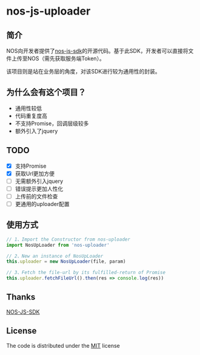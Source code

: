 # nos-js-uploader
## 简介
NOS向开发者提供了[nos-js-sdk](https://www.163yun.com/help/documents/60892166344593408)的开源代码。基于此SDK，开发者可以直接将文件上传至NOS（需先获取服务端Token）。

该项目则是站在业务层的角度，对该SDK进行较为通用性的封装。

## 为什么会有这个项目？
 - 通用性较低
 - 代码重复度高
 - 不支持Promise，回调层级较多
 - 额外引入了jquery

## TODO
- [x] 支持Promise
- [x] 获取Url更加方便
- [ ] 无需额外引入jquery
- [ ] 错误提示更加人性化
- [ ] 上传前的文件检查
- [ ] 更通用的uploader配置

## 使用方式
```js
// 1、Import the Constructor from nos-uploader
import NosUpLoader from 'nos-uploader'
```

```js
// 2、New an instance of NosUpLoader
this.uploader = new NosUpLoader(file, param)
```

```js
// 3、Fetch the file-url by its fulfilled-return of Promise
this.uploader.fetchFileUrl().then(res => console.log(res))
```

## Thanks
[NOS-JS-SDK](https://www.163yun.com/help/documents/60892166344593408)

## License
The code is distributed under the [MIT](https://opensource.org/licenses/MIT) license
